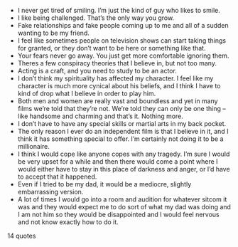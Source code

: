  - I never get tired of smiling. I’m just the kind of guy who likes to smile.
 - I like being challenged. That’s the only way you grow.
 - Fake relationships and fake people coming up to me and all of a sudden wanting to be my friend.
 - I feel like sometimes people on television shows can start taking things for granted, or they don’t want to be here or something like that.
 - Your fears never go away. You just get more comfortable ignoring them.
 - Theres a few conspiracy theories that I believe in, but not too many.
 - Acting is a craft, and you need to study to be an actor.
 - I don’t think my spirituality has affected my character. I feel like my character is much more cynical about his beliefs, and I think I have to kind of drop what I believe in order to play him.
 - Both men and women are really vast and boundless and yet in many films we’re told that they’re not. We’re told they can only be one thing – like handsome and charming and that’s it. Nothing more.
 - I don’t have to have any special skills or martial arts in my back pocket.
 - The only reason I ever do an independent film is that I believe in it, and I think it has something special to offer. I’m certainly not doing it to be a millionaire.
 - I think I would cope like anyone copes with any tragedy. I’m sure I would be very upset for a while and then there would come a point where I would either have to stay in this place of darkness and anger, or I’d have to accept that it happened.
 - Even if I tried to be my dad, it would be a mediocre, slightly embarrassing version.
 - A lot of times I would go into a room and audition for whatever sitcom it was and they would expect me to do sort of what my dad was doing and I am not him so they would be disappointed and I would feel nervous and not know exactly how to do it.

14 quotes